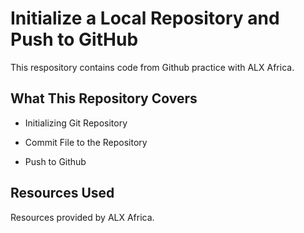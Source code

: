 # Initialize a Local Repository and Push to GitHub
This respository contains code from Github practice with ALX Africa. 

## What This Repository Covers

- Initializing Git Repository
   

- Commit File to the Repository

- Push to Github

## Resources Used

Resources provided by ALX Africa.

    